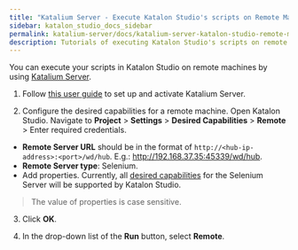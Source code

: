 ```yaml
---
title: "Katalium Server - Execute Katalon Studio's scripts on Remote Machines" 
sidebar: katalon_studio_docs_sidebar
permalink: katalium-server/docs/katalium-server-katalon-studio-remote-machine.html 
description: Tutorials of executing Katalon Studio's scripts on remote machines using Katalium Server.
---
```


You can execute your scripts in Katalon Studio on remote machines by using [Katalium Server](https://docs.katalon.com/katalium-server/docs/katalium-overview.html).

1. Follow [this user guide](https://docs.katalon.com/katalium-server/docs/katalium-user-guide.html) to set up and activate Katalium Server.

2. Configure the desired capabilities for a remote machine. Open Katalon Studio. Navigate to **Project** > **Settings** > **Desired Capabilities** > **Remote** > Enter required credentials.

* **Remote Server URL** should be in the format of `http://<hub-ip-address>:<port>/wd/hub`. E.g.: http://192.168.37.35:45339/wd/hub.
* **Remote Server type**: Selenium.
* Add properties. Currently, all [desired capabilities](https://github.com/SeleniumHQ/selenium/wiki/DesiredCapabilities#used-by-the-selenium-server-for-browser-selection) for the Selenium Server will be supported by Katalon Studio.

> The value of properties is case sensitive.

3. Click **OK**.

4. In the drop-down list of the **Run** button, select **Remote**.
